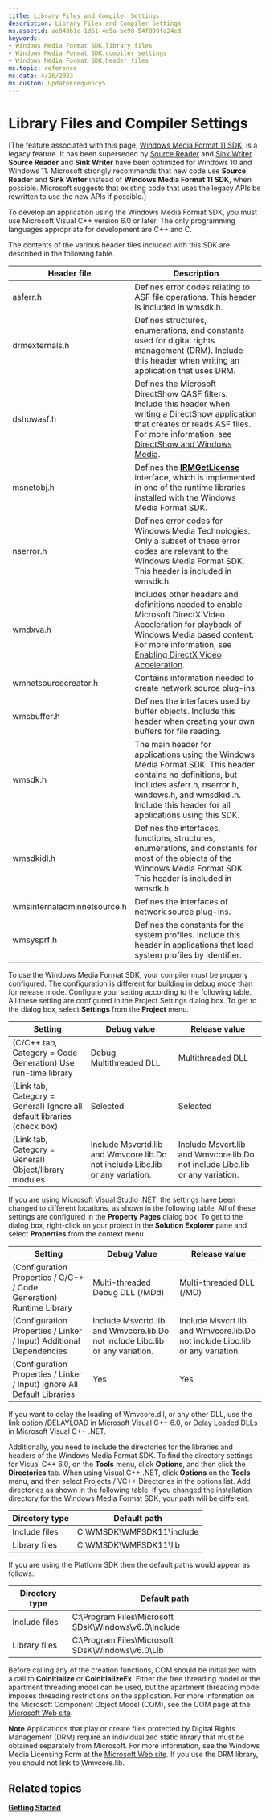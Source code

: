 ```yaml
---
title: Library Files and Compiler Settings
description: Library Files and Compiler Settings
ms.assetid: ae043b1e-1d61-4d5a-be98-54f899fa24ed
keywords:
- Windows Media Format SDK,library files
- Windows Media Format SDK,compiler settings
- Windows Media Format SDK,header files
ms.topic: reference
ms.date: 4/26/2023
ms.custom: UpdateFrequency5
---
```


# Library Files and Compiler Settings

\[The feature associated with this page, [Windows Media Format 11 SDK](/windows/win32/wmformat/windows-media-format-11-sdk), is a legacy feature. It has been superseded by [Source Reader](/windows/win32/medfound/source-reader) and [Sink Writer](/windows/win32/medfound/sink-writer). **Source Reader** and **Sink Writer** have been optimized for Windows 10 and Windows 11. Microsoft strongly recommends that new code use **Source Reader** and **Sink Writer** instead of **Windows Media Format 11 SDK**, when possible. Microsoft suggests that existing code that uses the legacy APIs be rewritten to use the new APIs if possible.\]

To develop an application using the Windows Media Format SDK, you must use Microsoft Visual C++ version 6.0 or later. The only programming languages appropriate for development are C++ and C.

The contents of the various header files included with this SDK are described in the following table.



| Header file                 | Description                                                                                                                                                                                                                                         |
|-----------------------------|-----------------------------------------------------------------------------------------------------------------------------------------------------------------------------------------------------------------------------------------------------|
| asferr.h                    | Defines error codes relating to ASF file operations. This header is included in wmsdk.h.                                                                                                                                                            |
| drmexternals.h              | Defines structures, enumerations, and constants used for digital rights management (DRM). Include this header when writing an application that uses DRM.                                                                                            |
| dshowasf.h                  | Defines the Microsoft DirectShow QASF filters. Include this header when writing a DirectShow application that creates or reads ASF files. For more information, see [DirectShow and Windows Media](directshow-and-windows-media.md).               |
| msnetobj.h                  | Defines the [**IRMGetLicense**](irmgetlicense.md) interface, which is implemented in one of the runtime libraries installed with the Windows Media Format SDK.                                                                                     |
| nserror.h                   | Defines error codes for Windows Media Technologies. Only a subset of these error codes are relevant to the Windows Media Format SDK. This header is included in wmsdk.h.                                                                            |
| wmdxva.h                    | Includes other headers and definitions needed to enable Microsoft DirectX Video Acceleration for playback of Windows Media based content. For more information, see [Enabling DirectX Video Acceleration](enabling-directx-video-acceleration.md). |
| wmnetsourcecreator.h        | Contains information needed to create network source plug-ins.                                                                                                                                                                                      |
| wmsbuffer.h                 | Defines the interfaces used by buffer objects. Include this header when creating your own buffers for file reading.                                                                                                                                 |
| wmsdk.h                     | The main header for applications using the Windows Media Format SDK. This header contains no definitions, but includes asferr.h, nserror.h, windows.h, and wmsdkidl.h. Include this header for all applications using this SDK.                     |
| wmsdkidl.h                  | Defines the interfaces, functions, structures, enumerations, and constants for most of the objects of the Windows Media Format SDK. This header is included in wmsdk.h.                                                                             |
| wmsinternaladminnetsource.h | Defines the interfaces of network source plug-ins.                                                                                                                                                                                                  |
| wmsysprf.h                  | Defines the constants for the system profiles. Include this header in applications that load system profiles by identifier.                                                                                                                         |



 

To use the Windows Media Format SDK, your compiler must be properly configured. The configuration is different for building in debug mode than for release mode. Configure your setting according to the following table. All these setting are configured in the Project Settings dialog box. To get to the dialog box, select **Settings** from the **Project** menu.



| Setting                                                                 | Debug value                                                                              | Release value                                                                           |
|-------------------------------------------------------------------------|------------------------------------------------------------------------------------------|-----------------------------------------------------------------------------------------|
| (C/C++ tab, Category = Code Generation) Use run-time library            | Debug Multithreaded DLL                                                                  | Multithreaded DLL                                                                       |
| (Link tab, Category = General) Ignore all default libraries (check box) | Selected                                                                                 | Selected                                                                                |
| (Link tab, Category = General) Object/library modules                   | Include Msvcrtd.lib and Wmvcore.lib.Do not include Libc.lib or any variation.<br/> | Include Msvcrt.lib and Wmvcore.lib.Do not include Libc.lib or any variation.<br/> |



 

If you are using Microsoft Visual Studio .NET, the settings have been changed to different locations, as shown in the following table. All of these settings are configured in the **Property Pages** dialog box. To get to the dialog box, right-click on your project in the **Solution Explorer** pane and select **Properties** from the context menu.



| Setting                                                                  | Debug Value                                                                              | Release value                                                                           |
|--------------------------------------------------------------------------|------------------------------------------------------------------------------------------|-----------------------------------------------------------------------------------------|
| (Configuration Properties / C/C++ / Code Generation) Runtime Library     | Multi-threaded Debug DLL (/MDd)                                                          | Multi-threaded DLL (/MD)                                                                |
| (Configuration Properties / Linker / Input) Additional Dependencies      | Include Msvcrtd.lib and Wmvcore.lib.Do not include Libc.lib or any variation.<br/> | Include Msvcrt.lib and Wmvcore.lib.Do not include Libc.lib or any variation.<br/> |
| (Configuration Properties / Linker / Input) Ignore All Default Libraries | Yes                                                                                      | Yes                                                                                     |



 

If you want to delay the loading of Wmvcore.dll, or any other DLL, use the link option /DELAYLOAD in Microsoft Visual C++ 6.0, or Delay Loaded DLLs in Microsoft Visual C++ .NET.

Additionally, you need to include the directories for the libraries and headers of the Windows Media Format SDK. To find the directory settings for Visual C++ 6.0, on the **Tools** menu, click **Options**, and then click the **Directories** tab. When using Visual C++ .NET, click **Options** on the **Tools** menu, and then select Projects / VC++ Directories in the options list. Add directories as shown in the following table. If you changed the installation directory for the Windows Media Format SDK, your path will be different.



| Directory type | Default path                 |
|----------------|------------------------------|
| Include files  | C:\\WMSDK\\WMFSDK11\\include |
| Library files  | C:\\WMSDK\\WMFSDK11\\lib     |



 

If you are using the Platform SDK then the default paths would appear as follows:



| Directory type | Default path                                              |
|----------------|-----------------------------------------------------------|
| Include files  | C:\\Program Files\\Microsoft SDsK\\Windows\\v6.0\\Include |
| Library files  | C:\\Program Files\\Microsoft SDsK\\Windows\\v6.0\\Lib     |



 

Before calling any of the creation functions, COM should be initialized with a call to **Coinitialize** or **CoinitializeEx**. Either the free threading model or the apartment threading model can be used, but the apartment threading model imposes threading restrictions on the application. For more information on the Microsoft Component Object Model (COM), see the COM page at the [Microsoft Web site](../com/the-component-object-model.md).

**Note** Applications that play or create files protected by Digital Rights Management (DRM) require an individualized static library that must be obtained separately from Microsoft. For more information, see the Windows Media Licensing Form at the [Microsoft Web site](https://www.microsoft.com/licensing/default). If you use the DRM library, you should not link to Wmvcore.lib.

## Related topics

<dl> <dt>

[**Getting Started**](getting-started.md)
</dt> </dl>

 

